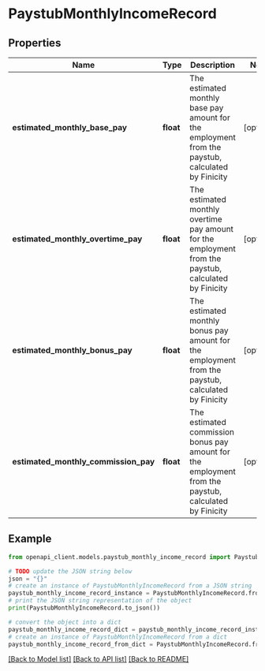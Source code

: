 # PaystubMonthlyIncomeRecord


## Properties

Name | Type | Description | Notes
------------ | ------------- | ------------- | -------------
**estimated_monthly_base_pay** | **float** | The estimated monthly base pay amount for the employment from the paystub, calculated by Finicity | [optional] 
**estimated_monthly_overtime_pay** | **float** | The estimated monthly overtime pay amount for the employment from the paystub, calculated by Finicity | [optional] 
**estimated_monthly_bonus_pay** | **float** | The estimated monthly bonus pay amount for the employment from the paystub, calculated by Finicity | [optional] 
**estimated_monthly_commission_pay** | **float** | The estimated commission bonus pay amount for the employment from the paystub, calculated by Finicity | [optional] 

## Example

```python
from openapi_client.models.paystub_monthly_income_record import PaystubMonthlyIncomeRecord

# TODO update the JSON string below
json = "{}"
# create an instance of PaystubMonthlyIncomeRecord from a JSON string
paystub_monthly_income_record_instance = PaystubMonthlyIncomeRecord.from_json(json)
# print the JSON string representation of the object
print(PaystubMonthlyIncomeRecord.to_json())

# convert the object into a dict
paystub_monthly_income_record_dict = paystub_monthly_income_record_instance.to_dict()
# create an instance of PaystubMonthlyIncomeRecord from a dict
paystub_monthly_income_record_from_dict = PaystubMonthlyIncomeRecord.from_dict(paystub_monthly_income_record_dict)
```
[[Back to Model list]](../README.md#documentation-for-models) [[Back to API list]](../README.md#documentation-for-api-endpoints) [[Back to README]](../README.md)



